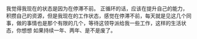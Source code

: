 我觉得我现在的状态是因为在停滞不前。
正循环的话，应该在提升自己的能力，积攒自己的资源，但是我现在的工作状态，感觉在停滞不前，每天就是见这几个同事，做的事情也是那个有限的几个，等待这领导派给我一些工作，这样的生活状态，你想想 如果持续一年、两年、是不是废了。
